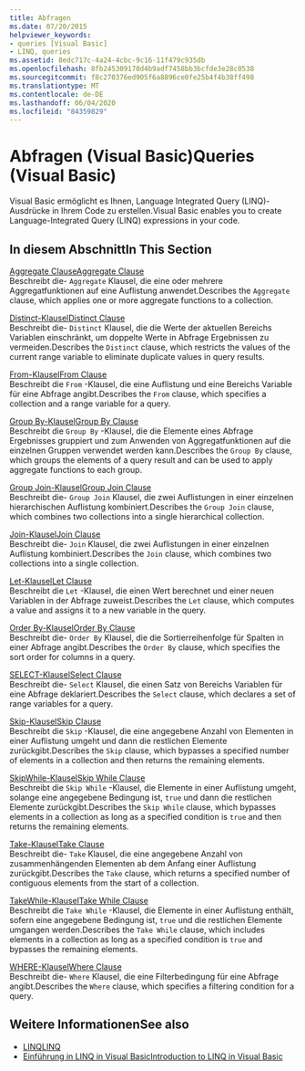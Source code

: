 ```yaml
---
title: Abfragen
ms.date: 07/20/2015
helpviewer_keywords:
- queries [Visual Basic]
- LINQ, queries
ms.assetid: 8edc717c-4a24-4cbc-9c16-11f479c935db
ms.openlocfilehash: 8fb245309170d4b9adf7458bb3bcfde3e28c0538
ms.sourcegitcommit: f8c270376ed905f6a8896ce0fe25b4f4b38ff498
ms.translationtype: MT
ms.contentlocale: de-DE
ms.lasthandoff: 06/04/2020
ms.locfileid: "84359829"
---
```

# <a name="queries-visual-basic"></a><span data-ttu-id="e5d09-102">Abfragen (Visual Basic)</span><span class="sxs-lookup"><span data-stu-id="e5d09-102">Queries (Visual Basic)</span></span>
<span data-ttu-id="e5d09-103">Visual Basic ermöglicht es Ihnen, Language Integrated Query (LINQ)-Ausdrücke in Ihrem Code zu erstellen.</span><span class="sxs-lookup"><span data-stu-id="e5d09-103">Visual Basic enables you to create Language-Integrated Query (LINQ) expressions in your code.</span></span>  
  
## <a name="in-this-section"></a><span data-ttu-id="e5d09-104">In diesem Abschnitt</span><span class="sxs-lookup"><span data-stu-id="e5d09-104">In This Section</span></span>  
 [<span data-ttu-id="e5d09-105">Aggregate Clause</span><span class="sxs-lookup"><span data-stu-id="e5d09-105">Aggregate Clause</span></span>](aggregate-clause.md)  
 <span data-ttu-id="e5d09-106">Beschreibt die- `Aggregate` Klausel, die eine oder mehrere Aggregatfunktionen auf eine Auflistung anwendet.</span><span class="sxs-lookup"><span data-stu-id="e5d09-106">Describes the `Aggregate` clause, which applies one or more aggregate functions to a collection.</span></span>  
  
 [<span data-ttu-id="e5d09-107">Distinct-Klausel</span><span class="sxs-lookup"><span data-stu-id="e5d09-107">Distinct Clause</span></span>](distinct-clause.md)  
 <span data-ttu-id="e5d09-108">Beschreibt die- `Distinct` Klausel, die die Werte der aktuellen Bereichs Variablen einschränkt, um doppelte Werte in Abfrage Ergebnissen zu vermeiden.</span><span class="sxs-lookup"><span data-stu-id="e5d09-108">Describes the `Distinct` clause, which restricts the values of the current range variable to eliminate duplicate values in query results.</span></span>  
  
 [<span data-ttu-id="e5d09-109">From-Klausel</span><span class="sxs-lookup"><span data-stu-id="e5d09-109">From Clause</span></span>](from-clause.md)  
 <span data-ttu-id="e5d09-110">Beschreibt die `From` -Klausel, die eine Auflistung und eine Bereichs Variable für eine Abfrage angibt.</span><span class="sxs-lookup"><span data-stu-id="e5d09-110">Describes the `From` clause, which specifies a collection and a range variable for a query.</span></span>  
  
 [<span data-ttu-id="e5d09-111">Group By-Klausel</span><span class="sxs-lookup"><span data-stu-id="e5d09-111">Group By Clause</span></span>](group-by-clause.md)  
 <span data-ttu-id="e5d09-112">Beschreibt die `Group By` -Klausel, die die Elemente eines Abfrage Ergebnisses gruppiert und zum Anwenden von Aggregatfunktionen auf die einzelnen Gruppen verwendet werden kann.</span><span class="sxs-lookup"><span data-stu-id="e5d09-112">Describes the `Group By` clause, which groups the elements of a query result and can be used to apply aggregate functions to each group.</span></span>  
  
 [<span data-ttu-id="e5d09-113">Group Join-Klausel</span><span class="sxs-lookup"><span data-stu-id="e5d09-113">Group Join Clause</span></span>](group-join-clause.md)  
 <span data-ttu-id="e5d09-114">Beschreibt die- `Group Join` Klausel, die zwei Auflistungen in einer einzelnen hierarchischen Auflistung kombiniert.</span><span class="sxs-lookup"><span data-stu-id="e5d09-114">Describes the `Group Join` clause, which combines two collections into a single hierarchical collection.</span></span>  
  
 [<span data-ttu-id="e5d09-115">Join-Klausel</span><span class="sxs-lookup"><span data-stu-id="e5d09-115">Join Clause</span></span>](join-clause.md)  
 <span data-ttu-id="e5d09-116">Beschreibt die- `Join` Klausel, die zwei Auflistungen in einer einzelnen Auflistung kombiniert.</span><span class="sxs-lookup"><span data-stu-id="e5d09-116">Describes the `Join` clause, which combines two collections into a single collection.</span></span>  
  
 [<span data-ttu-id="e5d09-117">Let-Klausel</span><span class="sxs-lookup"><span data-stu-id="e5d09-117">Let Clause</span></span>](let-clause.md)  
 <span data-ttu-id="e5d09-118">Beschreibt die `Let` -Klausel, die einen Wert berechnet und einer neuen Variablen in der Abfrage zuweist.</span><span class="sxs-lookup"><span data-stu-id="e5d09-118">Describes the `Let` clause, which computes a value and assigns it to a new variable in the query.</span></span>  
  
 [<span data-ttu-id="e5d09-119">Order By-Klausel</span><span class="sxs-lookup"><span data-stu-id="e5d09-119">Order By Clause</span></span>](order-by-clause.md)  
 <span data-ttu-id="e5d09-120">Beschreibt die- `Order By` Klausel, die die Sortierreihenfolge für Spalten in einer Abfrage angibt.</span><span class="sxs-lookup"><span data-stu-id="e5d09-120">Describes the `Order By` clause, which specifies the sort order for columns in a query.</span></span>  
  
 [<span data-ttu-id="e5d09-121">SELECT-Klausel</span><span class="sxs-lookup"><span data-stu-id="e5d09-121">Select Clause</span></span>](select-clause.md)  
 <span data-ttu-id="e5d09-122">Beschreibt die- `Select` Klausel, die einen Satz von Bereichs Variablen für eine Abfrage deklariert.</span><span class="sxs-lookup"><span data-stu-id="e5d09-122">Describes the `Select` clause, which declares a set of range variables for a query.</span></span>  
  
 [<span data-ttu-id="e5d09-123">Skip-Klausel</span><span class="sxs-lookup"><span data-stu-id="e5d09-123">Skip Clause</span></span>](skip-clause.md)  
 <span data-ttu-id="e5d09-124">Beschreibt die `Skip` -Klausel, die eine angegebene Anzahl von Elementen in einer Auflistung umgeht und dann die restlichen Elemente zurückgibt.</span><span class="sxs-lookup"><span data-stu-id="e5d09-124">Describes the `Skip` clause, which bypasses a specified number of elements in a collection and then returns the remaining elements.</span></span>  
  
 [<span data-ttu-id="e5d09-125">SkipWhile-Klausel</span><span class="sxs-lookup"><span data-stu-id="e5d09-125">Skip While Clause</span></span>](skip-while-clause.md)  
 <span data-ttu-id="e5d09-126">Beschreibt die `Skip While` -Klausel, die Elemente in einer Auflistung umgeht, solange eine angegebene Bedingung ist, `true` und dann die restlichen Elemente zurückgibt.</span><span class="sxs-lookup"><span data-stu-id="e5d09-126">Describes the `Skip While` clause, which bypasses elements in a collection as long as a specified condition is `true` and then returns the remaining elements.</span></span>  
  
 [<span data-ttu-id="e5d09-127">Take-Klausel</span><span class="sxs-lookup"><span data-stu-id="e5d09-127">Take Clause</span></span>](take-clause.md)  
 <span data-ttu-id="e5d09-128">Beschreibt die- `Take` Klausel, die eine angegebene Anzahl von zusammenhängenden Elementen ab dem Anfang einer Auflistung zurückgibt.</span><span class="sxs-lookup"><span data-stu-id="e5d09-128">Describes the `Take` clause, which returns a specified number of contiguous elements from the start of a collection.</span></span>  
  
 [<span data-ttu-id="e5d09-129">TakeWhile-Klausel</span><span class="sxs-lookup"><span data-stu-id="e5d09-129">Take While Clause</span></span>](take-while-clause.md)  
 <span data-ttu-id="e5d09-130">Beschreibt die `Take While` -Klausel, die Elemente in einer Auflistung enthält, sofern eine angegebene Bedingung ist, `true` und die restlichen Elemente umgangen werden.</span><span class="sxs-lookup"><span data-stu-id="e5d09-130">Describes the `Take While` clause, which includes elements in a collection as long as a specified condition is `true` and bypasses the remaining elements.</span></span>  
  
 [<span data-ttu-id="e5d09-131">WHERE-Klausel</span><span class="sxs-lookup"><span data-stu-id="e5d09-131">Where Clause</span></span>](where-clause.md)  
 <span data-ttu-id="e5d09-132">Beschreibt die- `Where` Klausel, die eine Filterbedingung für eine Abfrage angibt.</span><span class="sxs-lookup"><span data-stu-id="e5d09-132">Describes the `Where` clause, which specifies a filtering condition for a query.</span></span>  
  
## <a name="see-also"></a><span data-ttu-id="e5d09-133">Weitere Informationen</span><span class="sxs-lookup"><span data-stu-id="e5d09-133">See also</span></span>

- [<span data-ttu-id="e5d09-134">LINQ</span><span class="sxs-lookup"><span data-stu-id="e5d09-134">LINQ</span></span>](../../programming-guide/language-features/linq/index.md)
- [<span data-ttu-id="e5d09-135">Einführung in LINQ in Visual Basic</span><span class="sxs-lookup"><span data-stu-id="e5d09-135">Introduction to LINQ in Visual Basic</span></span>](../../programming-guide/language-features/linq/introduction-to-linq.md)
